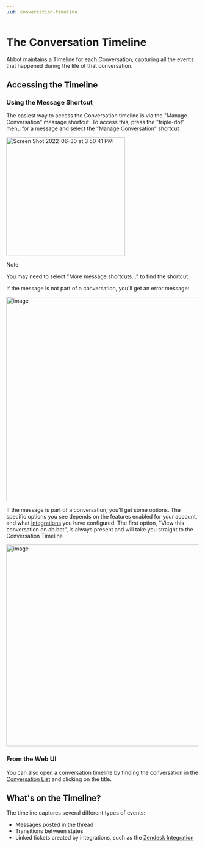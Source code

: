 ```yaml
---
uid: conversation-timeline
---
```


# The Conversation Timeline

Abbot maintains a Timeline for each Conversation, capturing all the events that happened during the life of that conversation.

## Accessing the Timeline

### Using the Message Shortcut

The easiest way to access the Conversation timeline is via the "Manage Conversation" message shortcut.
To access this, press the "triple-dot" menu for a message and select the "Manage Conversation" shortcut

<img width="311" alt="Screen Shot 2022-06-30 at 3 50 41 PM" src="https://user-images.githubusercontent.com/7574/176791390-3e2bbdca-aeaa-4118-a5b7-136d9b520bdf.png">

> [!NOTE]
> You may need to select "More message shortcuts…" to find the shortcut.

If the message is not part of a conversation, you'll get an error message:

<img width="535" alt="image" src="https://user-images.githubusercontent.com/7574/176791579-8f2bef3e-f3dc-47bc-b372-871d2de968e1.png">

If the message is part of a conversation, you'll get some options.
The specific options you see depends on the features enabled for your account, and what [Integrations](xref:integrations-zendesk) you have configured.
The first option, "View this conversation on ab.bot", is always present and will take you straight to the Conversation Timeline

<img width="528" alt="image" src="https://user-images.githubusercontent.com/7574/176791683-b2db6472-91da-4f5e-9f16-9929dba1dcf6.png">

### From the Web UI

You can also open a conversation timeline by finding the conversation in the [Conversation List](https://app.ab.bot/conversations) and clicking on the title.

## What's on the Timeline?

The timeline captures several different types of events:

* Messages posted in the thread
* Transitions between states
* Linked tickets created by integrations, such as the [Zendesk Integration](xref:integrations-zendesk)